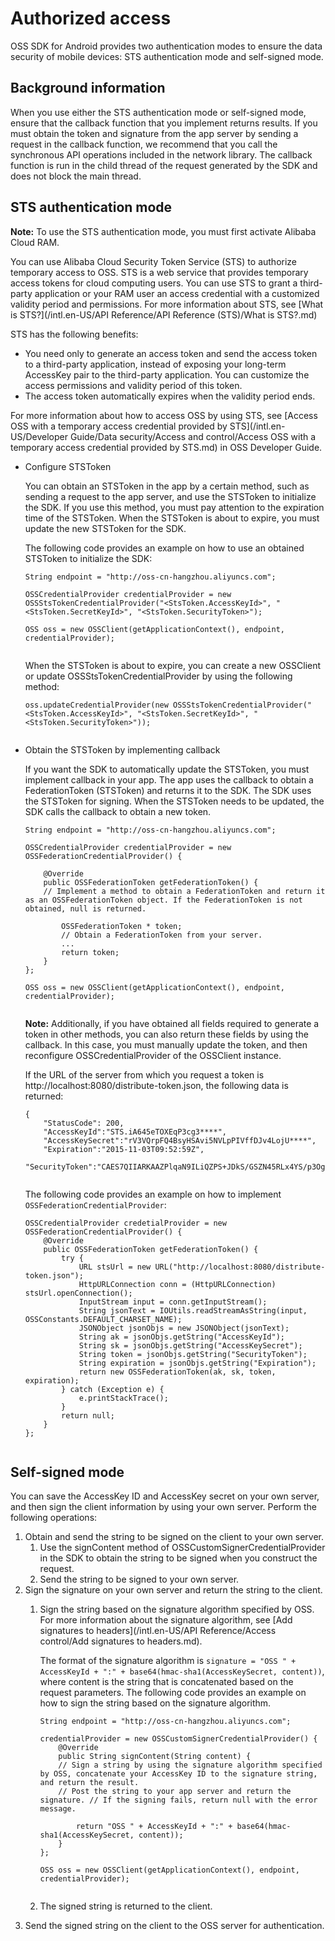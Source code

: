 # Authorized access

OSS SDK for Android provides two authentication modes to ensure the data security of mobile devices: STS authentication mode and self-signed mode.

## Background information

When you use either the STS authentication mode or self-signed mode, ensure that the callback function that you implement returns results. If you must obtain the token and signature from the app server by sending a request in the callback function, we recommend that you call the synchronous API operations included in the network library. The callback function is run in the child thread of the request generated by the SDK and does not block the main thread.

## STS authentication mode

**Note:** To use the STS authentication mode, you must first activate Alibaba Cloud RAM.

You can use Alibaba Cloud Security Token Service \(STS\) to authorize temporary access to OSS. STS is a web service that provides temporary access tokens for cloud computing users. You can use STS to grant a third-party application or your RAM user an access credential with a customized validity period and permissions. For more information about STS, see [What is STS?](/intl.en-US/API Reference/API Reference (STS)/What is STS?.md)

STS has the following benefits:

-   You need only to generate an access token and send the access token to a third-party application, instead of exposing your long-term AccessKey pair to the third-party application. You can customize the access permissions and validity period of this token.
-   The access token automatically expires when the validity period ends.

For more information about how to access OSS by using STS, see [Access OSS with a temporary access credential provided by STS](/intl.en-US/Developer Guide/Data security/Access and control/Access OSS with a temporary access credential provided by STS.md) in OSS Developer Guide.

-   Configure STSToken

    You can obtain an STSToken in the app by a certain method, such as sending a request to the app server, and use the STSToken to initialize the SDK. If you use this method, you must pay attention to the expiration time of the STSToken. When the STSToken is about to expire, you must update the new STSToken for the SDK.

    The following code provides an example on how to use an obtained STSToken to initialize the SDK:

    ```
    String endpoint = "http://oss-cn-hangzhou.aliyuncs.com";
    
    OSSCredentialProvider credentialProvider = new OSSStsTokenCredentialProvider("<StsToken.AccessKeyId>", "<StsToken.SecretKeyId>", "<StsToken.SecurityToken>");
    
    OSS oss = new OSSClient(getApplicationContext(), endpoint, credentialProvider);
                        
    ```

    When the STSToken is about to expire, you can create a new OSSClient or update OSSStsTokenCredentialProvider by using the following method:

    ```
    oss.updateCredentialProvider(new OSSStsTokenCredentialProvider("<StsToken.AccessKeyId>", "<StsToken.SecretKeyId>", "<StsToken.SecurityToken>"));
                        
    ```

-   Obtain the STSToken by implementing callback

    If you want the SDK to automatically update the STSToken, you must implement callback in your app. The app uses the callback to obtain a FederationToken \(STSToken\) and returns it to the SDK. The SDK uses the STSToken for signing. When the STSToken needs to be updated, the SDK calls the callback to obtain a new token.

    ```
    String endpoint = "http://oss-cn-hangzhou.aliyuncs.com";
    
    OSSCredentialProvider credentialProvider = new OSSFederationCredentialProvider() {
    
        @Override
        public OSSFederationToken getFederationToken() {
        // Implement a method to obtain a FederationToken and return it as an OSSFederationToken object. If the FederationToken is not obtained, null is returned.
    
            OSSFederationToken * token;
            // Obtain a FederationToken from your server.
            ...
            return token;
        }
    };
    
    OSS oss = new OSSClient(getApplicationContext(), endpoint, credentialProvider);
                        
    ```

    **Note:** Additionally, if you have obtained all fields required to generate a token in other methods, you can also return these fields by using the callback. In this case, you must manually update the token, and then reconfigure OSSCredentialProvider of the OSSClient instance.

    If the URL of the server from which you request a token is http://localhost:8080/distribute-token.json, the following data is returned:

    ```
    {
        "StatusCode": 200,
        "AccessKeyId":"STS.iA645eTOXEqP3cg3****",
        "AccessKeySecret":"rV3VQrpFQ4BsyHSAvi5NVLpPIVffDJv4LojU****",
        "Expiration":"2015-11-03T09:52:59Z",
        "SecurityToken":"CAES7QIIARKAAZPlqaN9ILiQZPS+JDkS/GSZN45RLx4YS/p3OgaUC+oJl3XSlbJ7StKpQ****"}
                        
    ```

    The following code provides an example on how to implement `OSSFederationCredentialProvider`:

    ```
    OSSCredentialProvider credetialProvider = new OSSFederationCredentialProvider() {
        @Override
        public OSSFederationToken getFederationToken() {
            try {
                URL stsUrl = new URL("http://localhost:8080/distribute-token.json");
                HttpURLConnection conn = (HttpURLConnection) stsUrl.openConnection();
                InputStream input = conn.getInputStream();
                String jsonText = IOUtils.readStreamAsString(input, OSSConstants.DEFAULT_CHARSET_NAME);
                JSONObject jsonObjs = new JSONObject(jsonText);
                String ak = jsonObjs.getString("AccessKeyId");
                String sk = jsonObjs.getString("AccessKeySecret");
                String token = jsonObjs.getString("SecurityToken");
                String expiration = jsonObjs.getString("Expiration");
                return new OSSFederationToken(ak, sk, token, expiration);
            } catch (Exception e) {
                e.printStackTrace();
            }
            return null;
        }
    };
                        
    ```


## Self-signed mode

You can save the AccessKey ID and AccessKey secret on your own server, and then sign the client information by using your own server. Perform the following operations:

1.  Obtain and send the string to be signed on the client to your own server.
    1.  Use the signContent method of OSSCustomSignerCredentialProvider in the SDK to obtain the string to be signed when you construct the request.
    2.  Send the string to be signed to your own server.
2.  Sign the signature on your own server and return the string to the client.
    1.  Sign the string based on the signature algorithm specified by OSS. For more information about the signature algorithm, see [Add signatures to headers](/intl.en-US/API Reference/Access control/Add signatures to headers.md).

        The format of the signature algorithm is `signature = "OSS " + AccessKeyId + ":" + base64(hmac-sha1(AccessKeySecret, content))`, where content is the string that is concatenated based on the request parameters. The following code provides an example on how to sign the string based on the signature algorithm.

        ```
        String endpoint = "http://oss-cn-hangzhou.aliyuncs.com";
        
        credentialProvider = new OSSCustomSignerCredentialProvider() {
            @Override
            public String signContent(String content) {
            // Sign a string by using the signature algorithm specified by OSS, concatenate your AccessKey ID to the signature string, and return the result.
            // Post the string to your app server and return the signature. // If the signing fails, return null with the error message.
        
                return "OSS " + AccessKeyId + ":" + base64(hmac-sha1(AccessKeySecret, content));
            }
        };
        
        OSS oss = new OSSClient(getApplicationContext(), endpoint, credentialProvider);
                    
        ```

    2.  The signed string is returned to the client.
3.  Send the signed string on the client to the OSS server for authentication.

